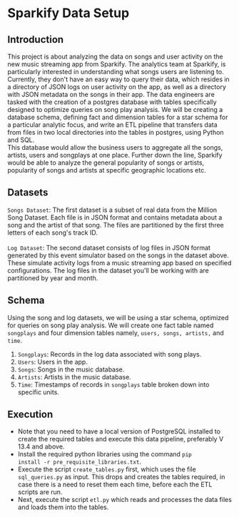 
# Sparkify Data Setup


## Introduction


<p>This project is about analyzing the data on songs and user activity on the new music streaming app from Sparkify. The analytics team at Sparkify, is particularly interested in understanding what songs users are listening to. Currently, they don't have an easy way to query their data, which resides in a directory of JSON logs on user activity on the app, as well as a directory with JSON metadata on the songs in their app. The data engineers are tasked with the creation of a postgres database with tables specifically designed to optimize queries on song play analysis. We will be creating a database schema, defining fact and dimension tables for a star schema for a particular analytic focus, and write an ETL pipeline that transfers data from files in two local directories into the tables in postgres, using Python and SQL.<br>This database would allow the business users to aggregate all the songs, artists, users and songplays at one place. Further down the line, Sparkify would be able to analyze the general popularity of songs or artists, popularity of songs and artists at specific geographic locations etc.</p>

    
## Datasets

<p><code>Songs Dataset</code>: The first dataset is a subset of real data from the Million Song Dataset. Each file is in JSON format and contains metadata about a song and the artist of that song. The files are partitioned by the first three letters of each song's track ID.<br><br><code>Log Dataset</code>: The second dataset consists of log files in JSON format generated by this event simulator based on the songs in the dataset above. These simulate activity logs from a music streaming app based on specified configurations. The log files in the dataset you'll be working with are partitioned by year and month.</p>


## Schema

<p>Using the song and log datasets, we will be using a star schema, optimized for queries on song play analysis. We will create one fact table named <code>songplays</code> and four dimension tables namely, <code>users, songs, artists,</code> and <code>time</code>.

<ol>
    <li><code>Songplays</code>: Records in the log data associated with song plays.</li>
    <li><code>Users</code>: Users in the app.</li>
    <li><code>Songs</code>: Songs in the music database.</li>
    <li><code>Artists</code>: Artists in the music database.</li>
    <li><code>Time</code>: Timestamps of records in <code>songplays</code> table broken down into specific units.</li>
</ol>
</p>


## Execution

 - Note that you need to have a local version of PostgreSQL installed to create the required tables and execute this data pipeline, preferably V 13.4 and above.
 - Install the required python libraries using the command <code>pip install -r pre_requisite_libraries.txt</code>.
 - Execute the script <code>create_tables.py</code> first, which uses the file <code>sql_queries.py</code> as input. This drops and creates the tables required, in case there is a need to reset them each time, before each the ETL scripts are run.
 - Next, execute the script <code>etl.py</code> which reads and processes the data files and loads them into the tables.

